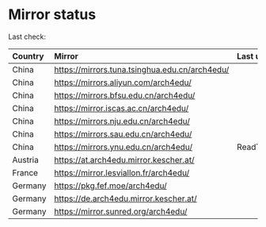 <script src="./time.js"></script>
# Mirror status
Last check: <script type="text/javascript">localize(1681521996.742986);</script>

|Country|Mirror|Last update|
|:------|:-----|:----------|
|China|https://mirrors.tuna.tsinghua.edu.cn/arch4edu/|<script type="text/javascript">localize(1681497079);</script>|
|China|https://mirrors.aliyun.com/arch4edu/|<script type="text/javascript">localize(1681410700);</script>|
|China|https://mirrors.bfsu.edu.cn/arch4edu/|<script type="text/javascript">localize(1681454137);</script>|
|China|https://mirror.iscas.ac.cn/arch4edu/|<script type="text/javascript">localize(1681497079);</script>|
|China|https://mirrors.nju.edu.cn/arch4edu/|<script type="text/javascript">localize(1681454137);</script>|
|China|https://mirrors.sau.edu.cn/arch4edu/|<script type="text/javascript">localize(1673850842);</script>|
|China|https://mirrors.ynu.edu.cn/arch4edu/|ReadTimeout|
|Austria|https://at.arch4edu.mirror.kescher.at/|<script type="text/javascript">localize(1681497079);</script>|
|France|https://mirror.lesviallon.fr/arch4edu/|<script type="text/javascript">localize(1681497079);</script>|
|Germany|https://pkg.fef.moe/arch4edu/|<script type="text/javascript">localize(1681497079);</script>|
|Germany|https://de.arch4edu.mirror.kescher.at/|<script type="text/javascript">localize(1681497079);</script>|
|Germany|https://mirror.sunred.org/arch4edu/|<script type="text/javascript">localize(1681497079);</script>|

<script src="./tablefilter/tablefilter.js"></script>
<script src="./table.js"></script>